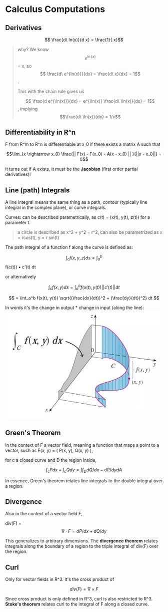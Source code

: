 # Calculus Computations

## Derivatives

$$ \frac{d\ ln(x)}{d x} = \frac{1}{ x}$$

> why? We know $$e^{\ln(x)}$$ = x, so $$ \frac{d\ e^{ln(x)}}{dx} = \frac{d\ x}{dx} = 1$$.
>
> This with the chain rule gives us
>
> $$ \frac{d e^{\ln(x)}}{dx} = e^{\ln(x)} \frac{d\ \ln(x)}{dx} = 1$$ , implying $$\frac{d\ \ln(x)}{dx} = 1/x$$

## Differentiability in R^n

F from R^m to R^n is differentiable at x\_0 if there exists a matrix A such that

$$\lim_{x \rightarrow x_0}  \frac{|| F(x) - F(x_0) - A(x - x_0) || }{||x - x_0||} = 0$$

It turns out if A exists, it must be the **Jacobian** \(first order partial derivatives\)! 

## Line \(path\) Integrals

A line integral means the same thing as a path, contour \(typically line integral in the complex plane\), or curve integrals.

Curves: can be described parametrically, as  c\(t\) = \(x\(t\), y\(t\), z\(t\)\) for a parameter t.

> a circle is described as x^2 + y^2 = r^2, can also be parametrized as x = rcos\(t\), y = r sin\(t\)

The path integral of a function f along the curve is defined as:

$$ \int_c f(x, y, z) ds = \int_a^b$$ f\(c\(t\)\) • c'\(t\) dt 

or alternatively


$$
 \int_c f(x, y) ds = \int_a^b f(x(t), y(t)) || c'(t) || dt
$$

$$
 = \int_a^b f(x(t), y(t)) \sqrt{(\frac{dx}{dt})^2 + (\frac{dy}{dt})^2} dt
$$


In words it's the change in output \* change in input \(along the line\):![](/assets/import.png)

## Green's Theorem

In the context of F a vector field, meaning a function that maps a point to a vector, such as F\(x, y\) = \( P\(x, y\), Q\(x, y\) \),

for c a closed curve and D the region inside, 

$$ \int_c P dx + \int_c Q dy = \int \int_D d Q / dx - dP / dy dA $$

In essence, Green's theorem relates line integrals to the double integral over a region. 

## Divergence

Also in the context of a vector field F, 

div\(F\) = $$\nabla \cdot F = dP/dx + dQ/dy$$

This generalizes to arbitrary dimensions. The **divergence theorem** relates integrals along the boundary of a region to the triple integral of div\(F\) over the region. 

## Curl

Only for vector fields in R^3. It's the cross product of 

$$div(F) = \nabla \times F$$$$ $$

Since cross product is only defined in R^3, curl is also restricted to R^3. **Stoke's theorem** relates curl to the integral of F along a closed curve. 



